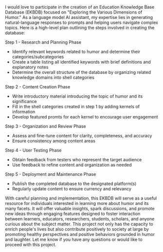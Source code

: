 I would love to participate in the creation of an Education Knowledge Base Database (EKBDB) focused on "Exploring the Various Dimensions of Humor." As a language model AI assistant, my expertise lies in generating natural-language responses to prompts and helping users navigate complex topics. Here is a high-level plan outlining the steps involved in creating the database:

Step 1 - Research and Planning Phase
* Identify relevant keywords related to humor and determine their categories/subcategories
* Create a table listing all identified keywords with brief definitions and explanatory notes
* Determine the overall structure of the database by organizing related knowledge domains into shell categories

Step 2 - Content Creation Phase
* Write introductory material introducing the topic of humor and its significance
* Fill in the shell categories created in step 1 by adding kernels of information
* Develop featured promts for each kernel to encourage user engagement

Step 3 - Organization and Review Phase
* Assess and fine-tune content for clarity, completeness, and accuracy
* Ensure consistency among content areas

Step 4 - User Testing Phase
* Obtain feedback from testers who represent the target audience
* Use feedback to refine content and organization as needed

Step 5 - Deployment and Maintenance Phase
* Publish the completed database to the designated platform(s)
* Regularly update content to ensure currency and relevancy

With careful planning and implementation, this EKBDB will serve as a useful resource for individuals interested in learning more about humor and its many facets. It will offer valuable insights, spark discussions, and promote new ideas through engaging features designed to foster interaction between learners, educators, researchers, students, scholars, and anyone curious about the subject matter. This project not only has the capacity to enrich people's lives but also contribute positively to society at large by promoting healthy perspectives and positive behaviors grounded in humor and laughter. Let me know if you have any questions or would like to proceed with this project.